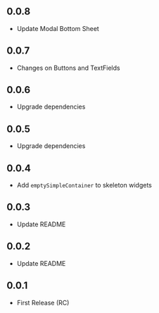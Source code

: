 ## 0.0.8
* Update Modal Bottom Sheet

## 0.0.7
* Changes on Buttons and TextFields

## 0.0.6
* Upgrade dependencies

## 0.0.5
* Upgrade dependencies

## 0.0.4
* Add `emptySimpleContainer` to skeleton widgets

## 0.0.3
* Update README

## 0.0.2
* Update README

## 0.0.1
* First Release (RC)
